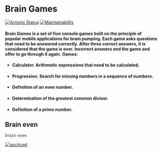# Brain Games

[![Actions Status](https://github.com/vl-gush/python-project-49/workflows/hexlet-check/badge.svg)](https://github.com/vl-gush/python-project-49/actions)
[![Maintainability](https://api.codeclimate.com/v1/badges/92d05e7b8f55c08b248d/maintainability)](https://codeclimate.com/github/vl-gush/python-project-49/maintainability)

#### Brain Games is a set of five console games built on the principle of popular mobile applications for brain pumping. Each game asks questions that need to be answered correctly. After three correct answers, it is considered that the game is over. Incorrect answers end the game and offer to go through it again. Games:
* #### Calculator. Arithmetic expressions that need to be calculated.
* #### Progression. Search for missing numbers in a sequence of numbers.
* #### Definition of an even number.
* #### Determination of the greatest common divisor.
* #### Definition of a prime number.

## Brain even

```brain-even```

[![asciicast](https://asciinema.org/a/vr0gUYM1HWerIPCDFsljgvKhE.png)](https://asciinema.org/a/vr0gUYM1HWerIPCDFsljgvKhE)